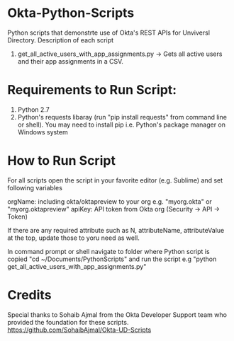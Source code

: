 # Okta-Python-Scripts
Python scripts that demonstrte use of Okta's REST APIs for Unviversl Directory. Description of each script

1) get_all_active_users_with_app_assignments.py -> Gets all active users and their app assignments in a CSV.

# Requirements to Run Script:

1) Python 2.7
2) Python's requests libaray (run "pip install requests" from command line or shell). You may need to install pip i.e. Python's package
manager on Windows system


# How to Run Script

For all scripts open the script in your favorite editor (e.g. Sublime) and set following variables

orgName: including okta/oktapreview to your org e.g. "myorg.okta" or "myorg.oktapreview"
apiKey: API token from Okta org (Security -> API -> Token)

If there are any required attribute such as N, attributeName, attributeValue at the top, update 
those to yoru need as well.

In command prompt or shell navigate to folder where Python script is copied "cd ~/Documents/PythonScripts" and run the script e.g
"python get_all_active_users_with_app_assignments.py"


# Credits

Special thanks to Sohaib Ajmal from the Okta Developer Support team who provided the foundation for these scripts.
https://github.com/SohaibAjmal/Okta-UD-Scripts